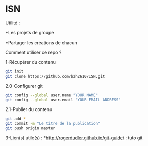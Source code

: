 ISN
===
Utilité :

*Les projets de groupe

*Partager les créations de chacun


Comment utiliser ce repo ?

1-Récupérer du contenu
```bash
git init
git clone https://github.com/bzh2610/ISN.git
```

2.0-Configurer git
```bash
git config --global user.name "YOUR NAME"
git config --global user.email "YOUR EMAIL ADDRESS"
```

2.1-Publier du contenu
```bash
git add *
git commit -m "Le titre de la publication"
git push origin master
```

3-Lien(s) utile(s) :
*http://rogerdudler.github.io/git-guide/ : tuto git
